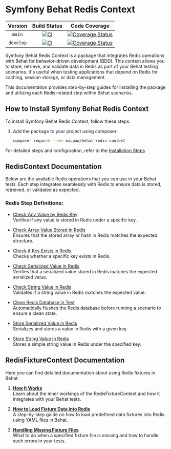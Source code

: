 # Symfony Behat Redis Context
| Version | Build Status | Code Coverage |
|:---------:|:-------------:|:-----:|
| `main`| [![CI][main Build Status Image]][main Build Status] | [![Coverage Status][main Code Coverage Image]][main Code Coverage] |
| `develop`| [![CI][develop Build Status Image]][develop Build Status] | [![Coverage Status][develop Code Coverage Image]][develop Code Coverage] |

Symfony Behat Redis Context is a package that integrates Redis operations with Behat for behavior-driven development (BDD). This context allows you to store, retrieve, and validate data in Redis as part of your Behat testing scenarios. It's useful when testing applications that depend on Redis for caching, session storage, or data management.

This documentation provides step-by-step guides for installing the package and utilizing each Redis-related step within Behat scenarios.

## How to Install Symfony Behat Redis Context

To install Symfony Behat Redis Context, follow these steps:

1. Add the package to your project using composer:
   ```bash
   composer require --dev macpaw/behat-redis-context

For detailed steps and configuration, refer to the [Installation Steps](docs/install.md)

## RedisContext Documentation

Below are the available Redis operations that you can use in your Behat tests. Each step integrates seamlessly with Redis to ensure data is stored, retrieved, or validated as expected.

### Redis Step Definitions:

* [Check Any Value by Redis Key](docs/RedisContext/check-any-value-by-key.md)  
  Verifies if any value is stored in Redis under a specific key.

* [Check Array Value Stored in Redis](docs/RedisContext/check-array.md)  
  Ensures that the stored array or hash in Redis matches the expected structure.

* [Check if Key Exists in Redis](docs/RedisContext/check-key-exist.md)  
  Checks whether a specific key exists in Redis.

* [Check Serialized Value in Redis](docs/RedisContext/check-serialized-value.md)  
  Verifies that a serialized value stored in Redis matches the expected serialized value.

* [Check String Value in Redis](docs/RedisContext/check-value-in-redis.md)  
  Validates if a string value in Redis matches the expected value.

* [Clean Redis Database in Test](docs/RedisContext/clean-db.md)  
  Automatically flushes the Redis database before running a scenario to ensure a clean state.

* [Store Serialized Value in Redis](docs/RedisContext/store-seralized-value.md)  
  Serializes and stores a value in Redis with a given key.

* [Store String Value in Redis](docs/RedisContext/store-string-value.md)  
  Stores a simple string value in Redis under the specified key.

## RedisFixtureContext Documentation

Here you can find detailed documentation about using Redis fixtures in Behat:

1. **[How It Works](docs/RedisFixtures/how-works.md)**  
   Learn about the inner workings of the RedisFixtureContext and how it integrates with your Behat tests.

2. **[How to Load Fixture Data into Redis](docs/RedisFixtures/how-load-fixture-in-redis.md)**  
   A step-by-step guide on how to load predefined data fixtures into Redis using YAML files in Behat.

3. **[Handling Missing Fixture Files](docs/RedisFixtures/handling-missing-fixtures.md)**  
   What to do when a specified fixture file is missing and how to handle such errors in your tests.

[main Build Status]: https://github.com/macpaw/BehatRedisContext/actions?query=workflow%3ACI+branch%3Amain
[main Build Status Image]: https://github.com/macpaw/BehatRedisContext/workflows/CI/badge.svg?branch=main
[develop Build Status]: https://github.com/macpaw/BehatRedisContext/actions?query=workflow%3ACI+branch%3Adevelop
[develop Build Status Image]: https://github.com/macpaw/BehatRedisContext/workflows/CI/badge.svg?branch=develop
[main Code Coverage]: https://codecov.io/gh/macpaw/behat-redis-context/branch/main
[main Code Coverage Image]: https://img.shields.io/codecov/c/github/macpaw/behat-redis-context/main?logo=codecov
[develop Code Coverage]: https://codecov.io/gh/macpaw/behat-redis-context/branch/develop
[develop Code Coverage Image]: https://img.shields.io/codecov/c/github/macpaw/behat-redis-context/develop?logo=codecov
